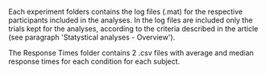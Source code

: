 Each experiment folders contains the log files (.mat) for the respective participants included in the analyses. In the log files are included only the trials kept for the analyses, according to the criteria described in the article (see paragraph 'Statystical analyses - Overview').

The Response Times folder contains 2 .csv files with average and median response times for each condition for each subject.
